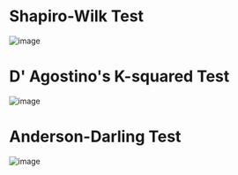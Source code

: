 
# Shapiro-Wilk Test

![image](https://user-images.githubusercontent.com/60442877/190035120-486b6f04-5a17-4c56-a5f4-ca667e172767.png)

# D' Agostino's K-squared Test

![image](https://user-images.githubusercontent.com/60442877/190035165-7985bf58-5878-4006-bf7e-e8bcb5adc7c6.png)

# Anderson-Darling Test

![image](https://user-images.githubusercontent.com/60442877/190035290-1b78a124-b87f-477c-95fa-92642ad06220.png)

